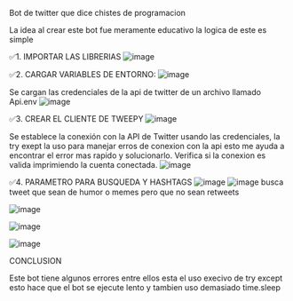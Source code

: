 Bot de twitter que dice chistes de programacion

La idea al crear este bot fue meramente educativo la logica de este es simple 


✅1. IMPORTAR LAS LIBRERIAS
![image](https://github.com/user-attachments/assets/69bf1d3d-768a-42c1-a544-4da773baa7cb)

✅2. CARGAR VARIABLES DE ENTORNO:
![image](https://github.com/user-attachments/assets/17930a91-4363-4ff6-b32c-8742f3481b1c)

Se cargan las credenciales de la api de twitter de un archivo llamado Api.env
![image](https://github.com/user-attachments/assets/4bbd62ae-d31b-4eeb-8e8b-482382284b84)

✅3. CREAR EL CLIENTE DE TWEEPY
![image](https://github.com/user-attachments/assets/848b3176-98aa-4d99-a648-2fd70e597d13)

Se establece la conexión con la API de Twitter usando las credenciales, la try exept la uso para manejar erros de conexion con la api esto me ayuda a encontrar el  error mas rapido y solucionarlo.
Verifica si la conexion es valida imprimiendo la cuenta conectada.
![image](https://github.com/user-attachments/assets/adf1fd3f-f05b-4d27-970f-8f0530378da3)

✅4. PARAMETRO PARA BUSQUEDA Y HASHTAGS
![image](https://github.com/user-attachments/assets/510ae4ca-538b-4fd8-a010-82a1e9e74455)
![image](https://github.com/user-attachments/assets/40773e76-6ecd-4f97-b564-81129af5c623)
busca tweet que sean de humor o memes pero que no sean retweets

 ![image](https://github.com/user-attachments/assets/ee8910b0-a77b-414a-a61a-7569c6168f02)

 ![image](https://github.com/user-attachments/assets/a34c3a91-45a1-4d30-8feb-ef146b9ea3c4)

![image](https://github.com/user-attachments/assets/5ed254bb-45b1-49d1-b319-e2363ab2438f)

CONCLUSION

Este bot tiene algunos errores entre ellos esta el uso execivo de try except esto hace que el bot se ejecute lento y tambien uso demasiado time.sleep 

